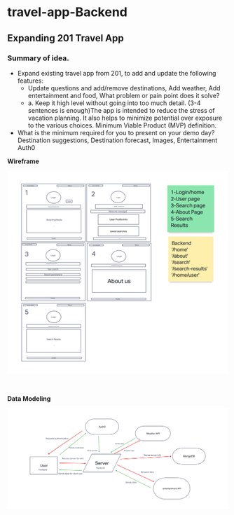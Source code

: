 # travel-app-Backend
## Expanding 201 Travel App

### Summary of idea.
- Expand existing travel app from 201, to add and update the following features:
  - Update questions and add/remove destinations, Add weather, Add entertainment and food, What problem or pain point does it solve? 
  - a. Keep it high level without going into too much detail. (3-4 sentences is enough)The app is intended to reduce the stress of vacation planning. It also helps to minimize potential over exposure to the various choices.
Minimum Viable Product (MVP) definition.
- What is the minimum required for you to present on your demo day?
Destination suggestions, Destination forecast, Images, Entertainment Auth0

**Wireframe**

![Wireframe](/images/readme/Wireframe.png "Wireframe")

<br/>

**Data Modeling**

![Data Modeling](/images/readme/DataModeling.png "Data Modeling")
